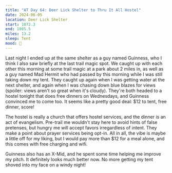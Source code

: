 ```yaml
---
title: "AT Day 64: Deer Lick Shelter to Thru It All Hostel"
date: 2024-06-05
location: Deer Lick Shelter
start: 1072.3
end: 1085.5
miles: 13.2
sleep: Tent
mood: 🙂
---
```

Last night I ended up at the same shelter as a guy named Guinness, who I think I also saw briefly at the last trail magic spot. We caught up with each other this morning at some trail magic at a park about 2 miles in, as well as a guy named Mad Hermit who had passed by this morning while I was still taking down my tent. They caught up again when I was getting water at the next shelter, and again when I was chasing down blue blazes for views (spoiler: views aren't so great when it's cloudy). They're both headed to a hostel tonight that does free dinners on Wednesdays, and Guinness convinced me to come too. It seems like a pretty good deal: $12 to tent, free dinner, score!

The hostel is really a church that offers hostel services, and the dinner is an act of evangelism. Pre-trail me wouldn't stay here to avoid hints of false pretenses, but hungry me will accept favors irregardless of intent. They make a point about prayer services being opt-in. All in all, the vibe is maybe a little off for my liking, but I would pay more than $12 for a meal alone, and this comes with free charging and wifi.

Guinness also has an X-Mid, and he spent some time helping me improve my pitch. It definitely looks much better now. No more getting my tent shoved into my face on a windy night!
